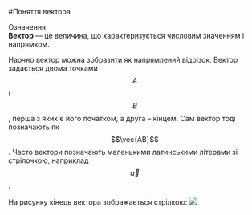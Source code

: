 #<p1>Поняття вектора</p1>

<div class="eoz-wrap">
<span class="eoz">Означення</span>
<div class="eoz-text">
<b>Вектор</b> — це величина, що характеризується числовим значенням і напрямком.
</div>
</div>

Наочно вектор можна зобразити як напрямлений відрізок. Вектор задається двома точками $$A$$ і $$B$$, перша з яких є його <p1>початком</p1>, а друга – <p1>кінцем</p1>. Сам вектор тоді позначають як $$\vec{AB}$$. Часто вектори позначають маленькими латинськими літерами зі стрілочкою, наприклад $$\vec{a}$$. 

На рисунку кінець вектора зображається стрілкою:
<img class="image"  src="https://rawgit.com/chudaol/ed-era-book-physics/master/images/Add/vector/1.svg" />
